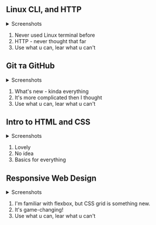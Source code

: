 ## Linux CLI, and HTTP
<details>
  <summary>Screenshots</summary>
  
![Quiz 1](https://github.com/nazarski/kottans-frontend/blob/main/task_linux_cli/linux_1.jpg)
![Quiz 2](https://github.com/nazarski/kottans-frontend/blob/main/task_linux_cli/linux_2.jpg)
![Quiz 3](https://github.com/nazarski/kottans-frontend/blob/main/task_linux_cli/linux_3.jpg)
![Quiz 4](https://github.com/nazarski/kottans-frontend/blob/main/task_linux_cli/linux_4.jpg)
</details>

1. Never used Linux terminal before
2. HTTP - never thought that far
3. Use what u can, lear what u can't

## Git та GitHub
<details>
  <summary>Screenshots</summary>
  
![Git Basics](https://github.com/nazarski/kottans-frontend/blob/main/task_git_collaboration/main_git.jpg)
![Git Remote](https://github.com/nazarski/kottans-frontend/blob/main/task_git_collaboration/remote.jpg)
</details>

1. What's new - kinda everything 
2. It's more complicated then I thought
3. Use what u can, lear what u can't

## Intro to HTML and CSS
<details>
  <summary>Screenshots</summary>
  
#Coursera
![Coursera html](https://github.com/nazarski/kottans-frontend/blob/main/task_html_css_intro/learn_html_coursera.jpg)
![Coursera css](https://github.com/nazarski/kottans-frontend/blob/main/task_html_css_intro/learn_css_coursera.jpg)
  
#CodeAcademy
![CodeAcademy html](https://github.com/nazarski/kottans-frontend/blob/main/task_html_css_intro/learn_html_codeacademy.jpg)
![CodeAcademy css](https://github.com/nazarski/kottans-frontend/blob/main/task_html_css_intro/learn_css_codeacademy.jpg)
</details>

1. Lovely 
2. No idea
3. Basics for everything

## Responsive Web Design
<details>
  <summary>Screenshots</summary>

![Flex Froggy](https://github.com/nazarski/kottans-frontend/blob/main/task_responsive_web_design/flexFroggy.jpg?)
![Grid Garden](https://github.com/nazarski/kottans-frontend/blob/main/task_responsive_web_design/gridGarden.jpg)
</details>

1. I'm familiar with flexbox, but CSS grid is something new.
2. It's game-changing!
3. Use what u can, lear what u can't
